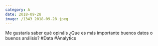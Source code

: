 ```yaml
--- 
category: A 
date: 2018-09-28 
image: /1343_2018-09-28.jpeg 
--- 
```


Me gustaría saber qué opináis ¿Que es más importante buenos datos o buenos análisis? #Data #Analytics